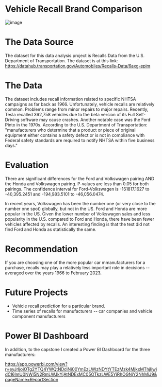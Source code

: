 # Vehicle Recall Brand Comparison


![image](https://user-images.githubusercontent.com/23224784/229323600-ed8b292e-856d-407a-9d52-073ac07f355c.png)


# The Data Source

The dataset for this data analysis project is Recalls Data from the U.S. Department of Transportation. The dataset is at this link: https://datahub.transportation.gov/Automobiles/Recalls-Data/6axg-epim


# The Data

The dataset includes recall information related to specific NHTSA campaigns as far back as 1966. Unfortunately, vehicle recalls are relatively common. Problems range from minor repairs to major repairs. Recently, Tesla recalled 362,758 vehicles due to the beta version of its Full Self-Driving software may cause crashes. Another notable case was the Ford Pinto in the 1970s. According to the U.S. Department of Transportation: "manufacturers who determine that a product or piece of original equipment either contains a safety defect or is not in compliance with Federal safety standards are required to notify NHTSA within five business days."

# Evaluation 

There are significant differences for the Ford and Volkswagen pairing AND the Honda and Volkswagen pairing. P-values are less than 0.05 for both pairings.
The confidence interval for Ford-Volkswagen is -161817.1627 to -40,395.2451 and -194,983.5101 to -46,056.0474. 

In recent years, Volkswagen has been the number one (or very close to the number one spot) globally, but not in the US. Ford and Honda are more 
popular in the US. Given the lower number of Volkswagen sales and less popularity in the U.S. compared to Ford and Honda, there have been fewer 
vehicles affected by recalls. An interesting finding is that the test did not find Ford and Honda as statistically the same. 

# Recommendation

If you are choosing one of the more popular car mmanufacturers for a purchase, recalls may play a relatively less important role in decisions -- averaged over the years 1966 to February 2023. 

# Future Projects

* Vehicle recall prediction for a particular brand. 
* Time series of recalls for manufacturers -- car companies and vehicle component manufacturers


# Power BI Dashboard

In addition, to the capstone I created a Power BI Dashboard for the three manufacturers:

https://app.powerbi.com/view?r=eyJrIjoiOTg2YTQ4YWQtNDdiNi00YmEzLWIzNDYtYTEzMzk4MjkxMThjIiwidCI6ImU0NWI5N2RmLWJkYjAtNDExMC05OTkzLWE5YjRhOGNjY2NhMiJ9&pageName=ReportSection




